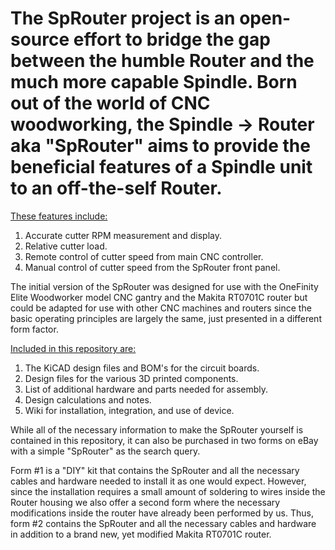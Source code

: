 # The SpRouter project is an open-source effort to bridge the gap between the humble Router and the much more capable Spindle. Born out of the world of CNC woodworking, the Spindle -> Router aka "SpRouter" aims to provide the beneficial features of a Spindle unit to an off-the-self Router. 

<ins>These features include:</ins>
1. Accurate cutter RPM measurement and display.
2. Relative cutter load.
3. Remote control of cutter speed from main CNC controller.
4. Manual control of cutter speed from the SpRouter front panel.

The initial version of the SpRouter was designed for use with the OneFinity Elite Woodworker model CNC gantry and the Makita RT0701C router but could be adapted for use with other CNC machines and routers since the basic operating principles are largely the same, just presented in a different form factor.

<ins>Included in this repository are:</ins>
1. The KiCAD design files and BOM's for the circuit boards.
2. Design files for the various 3D printed components.
3. List of additional hardware and parts needed for assembly.
4. Design calculations and notes.
5. Wiki for installation, integration, and use of device.

While all of the necessary information to make the SpRouter yourself is contained in this repository, it can also be purchased in two forms on eBay with a simple "SpRouter" as the search query.

Form #1 is a "DIY" kit that contains the SpRouter and all the necessary cables and hardware needed to install it as one would expect. However, since the installation requires a small amount of soldering to wires inside the Router housing we also offer a second form where the necessary modifications inside the router have already been performed by us. Thus, form #2 contains the SpRouter and all the necessary cables and hardware in addition to a brand new, yet modified Makita RT0701C router.
